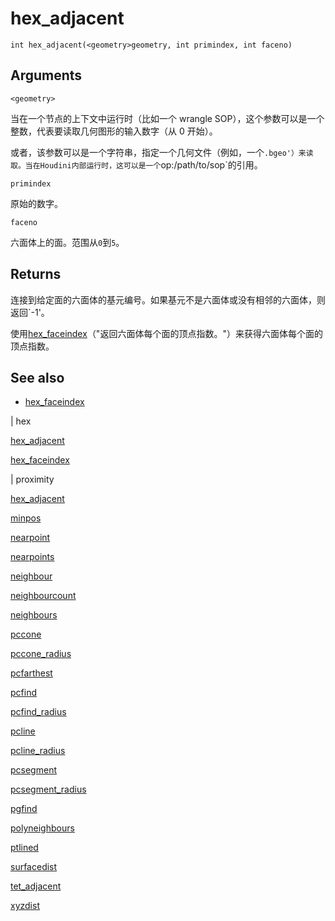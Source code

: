 # hex_adjacent

`int hex_adjacent(<geometry>geometry, int primindex, int faceno)`

## Arguments

`<geometry>`

当在一个节点的上下文中运行时（比如一个 wrangle SOP），这个参数可以是一个整数，代表要读取几何图形的输入数字（从 0 开始）。

或者，该参数可以是一个字符串，指定一个几何文件（例如，一个`.bgeo'）来读取。当在Houdini内部运行时，这可以是一个`op:/path/to/sop`的引用。

`primindex`

原始的数字。

`faceno`

六面体上的面。范围从`0`到`5`。

## Returns

连接到给定面的六面体的基元编号。如果基元不是六面体或没有相邻的六面体，则返回`-1'。

使用[hex_faceindex](hex_faceindex.html)（"返回六面体每个面的顶点指数。"）来获得六面体每个面的顶点指数。

## See also

- [hex_faceindex](hex_faceindex.html)

|
hex

[hex_adjacent](hex_adjacent.html)

[hex_faceindex](hex_faceindex.html)

|
proximity

[hex_adjacent](hex_adjacent.html)

[minpos](minpos.html)

[nearpoint](nearpoint.html)

[nearpoints](nearpoints.html)

[neighbour](neighbour.html)

[neighbourcount](neighbourcount.html)

[neighbours](neighbours.html)

[pccone](pccone.html)

[pccone_radius](pccone_radius.html)

[pcfarthest](pcfarthest.html)

[pcfind](pcfind.html)

[pcfind_radius](pcfind_radius.html)

[pcline](pcline.html)

[pcline_radius](pcline_radius.html)

[pcsegment](pcsegment.html)

[pcsegment_radius](pcsegment_radius.html)

[pgfind](pgfind.html)

[polyneighbours](polyneighbours.html)

[ptlined](ptlined.html)

[surfacedist](surfacedist.html)

[tet_adjacent](tet_adjacent.html)

[xyzdist](xyzdist.html)
